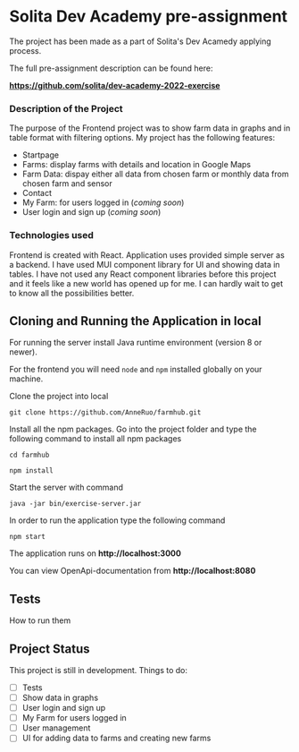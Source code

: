 # Solita Dev Academy pre-assignment

The project has been made as a part of Solita's Dev Acamedy applying process.

The full pre-assignment description can be found here:

**https://github.com/solita/dev-academy-2022-exercise**

### Description of the Project

The purpose of the Frontend project was to show farm data in graphs and in table format with filtering options. My project has the following features:

- Startpage
- Farms: display farms with details and location in Google Maps
- Farm Data: dispay either all data from chosen farm or monthly data from chosen farm and sensor
- Contact
- My Farm: for users logged in (_coming soon_)
- User login and sign up (_coming soon_)

### Technologies used

Frontend is created with React. Application uses provided simple server as a backend. I have used MUI component library for UI and showing data in tables. I have not used any React component libraries before this project and it feels like a new world has opened up for me. I can hardly wait to get to know all the possibilities better.

## Cloning and Running the Application in local

For running the server install Java runtime environment (version 8 or newer).

For the frontend you will need `node` and `npm` installed globally on your machine.

Clone the project into local

`git clone https://github.com/AnneRuo/farmhub.git`

Install all the npm packages. Go into the project folder and type the following command to install all npm packages

`cd farmhub`

`npm install`

Start the server with command

`java -jar bin/exercise-server.jar`

In order to run the application type the following command

`npm start`

The application runs on **http://localhost:3000**

You can view OpenApi-documentation from **http://localhost:8080**

## Tests

How to run them

## Project Status

This project is still in development. Things to do:

- [ ] Tests
- [ ] Show data in graphs
- [ ] User login and sign up
- [ ] My Farm for users logged in
- [ ] User management
- [ ] UI for adding data to farms and creating new farms
